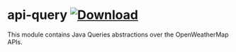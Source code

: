 api-query [ ![Download][ci-shield] ][ci-link]
=====

This module contains Java Queries abstractions over the OpenWeatherMap APIs.


[ci-shield]: https://api.bintray.com/packages/xsavikx/openweathermap-java-api/api-query/images/download.svg
[ci-link]: https://bintray.com/xsavikx/openweathermap-java-api/api-query/_latestVersion

